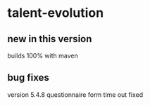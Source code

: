 talent-evolution
================

new in this version
-------------------------------
builds 100% with maven

bug fixes
--------------------------------
version 5.4.8 questionnaire form time out fixed
